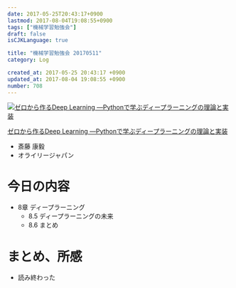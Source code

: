 ```yaml
---
date: 2017-05-25T20:43:17+0900
lastmod: 2017-08-04T19:08:55+0900
tags: ["機械学習勉強会"]
draft: false
isCJKLanguage: true

title: "機械学習勉強会 20170511"
category: Log

created_at: 2017-05-25 20:43:17 +0900
updated_at: 2017-08-04 19:08:55 +0900
number: 708
---
```


<div class="asin">
<div class="asin-image"><a href="https://www.amazon.co.jp/exec/obidos/ASIN/4873117585/nownabe0c-22/" rel="nofollow noopener" target="_blank"><img src="http://images-jp.amazon.com/images/P/4873117585.09._SL160_.jpg" alt="ゼロから作るDeep Learning ―Pythonで学ぶディープラーニングの理論と実装" title="ゼロから作るDeep Learning ―Pythonで学ぶディープラーニングの理論と実装"></a></div>
<div class="asin-detail">
<p><a href="https://www.amazon.co.jp/exec/obidos/ASIN/4873117585/nownabe0c-22/" rel="nofollow noopener" target="_blank">ゼロから作るDeep Learning ―Pythonで学ぶディープラーニングの理論と実装</a></p>
<ul>
<li>斎藤 康毅</li>
<li>オライリージャパン</li>
</ul>
</div>

<p></p>
</div>

# 今日の内容
* 8章 ディープラーニング
    * 8.5 ディープラーニングの未来
    * 8.6 まとめ



# まとめ、所感
* 読み終わった

